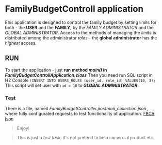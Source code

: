 # FamilyBudgetControll application
Еhis application is designed to control the family budget by setting limits for both - the **USER** and the **FAMILY**, by the _FAMILY ADMINISTRATOR_ and the _GLOBAL ADMINISTRATOR_. 
Access to the methods of managing the _limits_ is distributed among the administrator _roles_ - the **global administrator** has the _highest_ access.

## RUN

To start the application - just **run method _main()_ in _FamilyBudgetControllApplication.class_**
Then you need run SQL script in H2 Console `(INSERT INTO USERS_ROLES (user_id, role_id) VALUES(10, 3);`
This script will set user with `id = 10` to **_GLOBAL ADMINISTRATOR_**

### Test

There is a file, named _FamilyBudgetController.postman_collection.json_ , where fully configurated requests to test functionality of application.
[FBCA json](https://www.mediafire.com/file/w96b75nm1k73xvt/FamilyBudgetController.postman_collection.json/file)

> Enjoy!



> This is just a _test task_, it's not pretend to be a comercial product etc.
